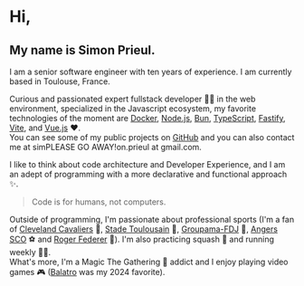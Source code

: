 # Hi,

## My name is Simon Prieul.

I am a senior software engineer with ten years of experience.
I am currently based in Toulouse, France.

Curious and passionated expert fullstack developer 👨‍💻 in the web environment, specialized in the Javascript ecosystem, 
my favorite technologies of the moment are [Docker](https://www.docker.com), [Node.js](https://nodejs.org/en), [Bun](https://bun.sh), [TypeScript](https://www.typescriptlang.org), [Fastify](https://fastify.dev), [Vite](https://vitejs.dev), and [Vue.js](https://vuejs.org) ❤️.\
You can see some of my public projects on [GitHub](https://github.com/Prieul-Simon) and you can also contact me at <span class="contact">sim<!-- sdfjsdhfkjypcs --><span class="block-spam" aria-hidden="true">PLEASE GO AWAY!</span>on.prieul a<!-- sdfjsdhfkjypcs -->t gm<!-- sdfjsdhfkjypcs -->ail.com</span>.

I like to think about code architecture and Developer Experience, and I am an adept of programming with a more declarative and functional approach ✨.
> Code is for humans, not computers.

Outside of programming, I'm passionate about professional sports (I'm a fan
of [Cleveland Cavaliers](https://www.nba.com/cavaliers) 🏀, [Stade Toulousain](https://www.stadetoulousain.fr) 🏉, [Groupama-FDJ](https://www.equipecycliste-groupama-fdj.fr) 🚴, 
[Angers SCO](https://angers-sco.fr) ⚽ and [Roger Federer](https://www.youtube.com/watch?v=B0HbctxYnvU) 🎾). I'm also practicing squash 🥍 and running weekly 🏃‍♂️.\
What's more, I'm a Magic The Gathering 🎲 addict and I
enjoy playing video games 🎮 (<a href="https://www.playbalatro.com/" target="_blank">Balatro</a> was my 2024 favorite).